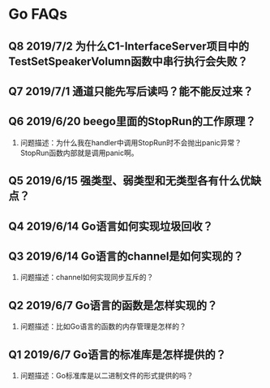 # Go FAQs

## Q8 2019/7/2 为什么C1-InterfaceServer项目中的TestSetSpeakerVolumn函数中串行执行会失败？

## Q7 2019/7/1 通道只能先写后读吗？能不能反过来？

## Q6 2019/6/20 beego里面的StopRun的工作原理？

1. 问题描述：为什么我在handler中调用StopRun时不会抛出panic异常？StopRun函数内部就是调用panic啊。

## Q5 2019/6/15 强类型、弱类型和无类型各有什么优缺点？

## Q4 2019/6/14 Go语言如何实现垃圾回收？

## Q3 2019/6/14 Go语言的channel是如何实现的？

1. 问题描述：channel如何实现同步互斥的？

## Q2 2019/6/7 Go语言的函数是怎样实现的？

1. 问题描述：比如Go语言的函数的内存管理是怎样的？

## Q1 2019/6/7 Go语言的标准库是怎样提供的？

1. 问题描述：Go标准库是以二进制文件的形式提供的吗？

